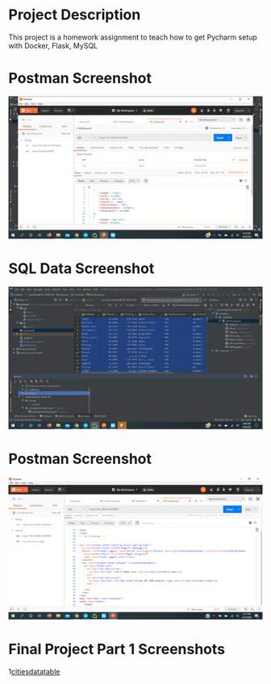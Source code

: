 # Project Description
This project is a homework assignment to teach how to get Pycharm setup with Docker, Flask, MySQL
# Postman Screenshot
![postmanrequestoutput](screenshots/postman.png)
# SQL Data Screenshot
![pycharmdataquery](screenshots/query.png)
# Postman Screenshot
![postmanrequestoutput2](screenshots/postman2.png)

# Final Project Part 1 Screenshots
1[citiesdatatable](screenshots/CitiesDataTable.png)

